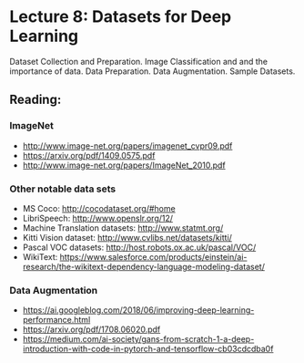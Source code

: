 # Lecture 8: Datasets for Deep Learning

Dataset Collection and Preparation.  Image Classification and and the importance of data.  Data Preparation.  Data Augmentation.  Sample Datasets. 

## Reading:

### ImageNet
* 	http://www.image-net.org/papers/imagenet_cvpr09.pdf
* 	https://arxiv.org/pdf/1409.0575.pdf
*   http://www.image-net.org/papers/ImageNet_2010.pdf

### Other notable data sets
* MS Coco: http://cocodataset.org/#home
* LibriSpeech: http://www.openslr.org/12/
* Machine Translation datasets: http://www.statmt.org/
* Kitti Vision dataset: http://www.cvlibs.net/datasets/kitti/
* Pascal VOC datasets: http://host.robots.ox.ac.uk/pascal/VOC/
* WikiText: https://www.salesforce.com/products/einstein/ai-research/the-wikitext-dependency-language-modeling-dataset/

### Data Augmentation
*  https://ai.googleblog.com/2018/06/improving-deep-learning-performance.html
*  https://arxiv.org/pdf/1708.06020.pdf
*  https://medium.com/ai-society/gans-from-scratch-1-a-deep-introduction-with-code-in-pytorch-and-tensorflow-cb03cdcdba0f


